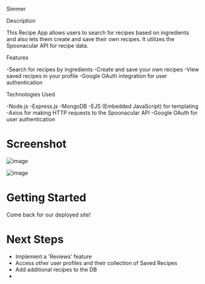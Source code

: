Simmer


Description

This Recipe App allows users to search for recipes based on ingredients and also lets them create and save their own recipes. It utilizes the Spoonacular API for recipe data.

Features

-Search for recipes by ingredients
-Create and save your own recipes
-View saved recipes in your profile
-Google OAuth integration for user authentication


Technologies Used

-Node.js
-Express.js
-MongoDB
-EJS (Embedded JavaScript) for templating
-Axios for making HTTP requests to the Spoonacular API
-Google OAuth for user authentication

# Screenshot

![image](https://github.com/LGsusM69/project2_simmer/assets/12722536/dcb0921b-c691-47c4-982b-96a03a0b7445)

![image](https://github.com/LGsusM69/project2_simmer/assets/12722536/0ce66185-cc34-4b43-9e60-50e15ff6684b)


# Getting Started

Come back for our deployed site!

# Next Steps

- Implement a 'Reviews' feature
- Access other user profiles and their collection of Saved Recipes
- Add additional recipes to the DB
- 
